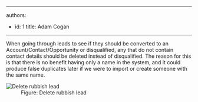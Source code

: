 

---
authors:
  - id: 1
    title: Adam Cogan
---




<span class='intro'> <p>
          When going through leads to see if they should be converted to an Account/Contact/Opportunity
          or disqualified, any that do not contain contact details should be deleted instead
          of disqualified. The reason for this is that there is no benefit having only a name
          in the system, and it could produce false duplicates later if we were to import
          or create someone with the same name.
        </p> </span>

 <dl class="image">
          <dt>
            <img alt="Delete rubbish lead" src="/Communication/RulesToBetterCRMForUsers/PublishingImages/CRMDeleteLead.jpg" /></dt>
          <dd>
            Figure&#58; Delete rubbish lead</dd>
        </dl>



